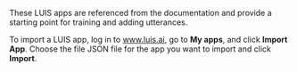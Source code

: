 These LUIS apps are referenced from the documentation and provide a starting point for training and adding utterances. 

To import a LUIS app, log in to www.luis.ai, go to **My apps**, and click **Import App**. Choose the file JSON file for the app you want to import and click **Import**. 
